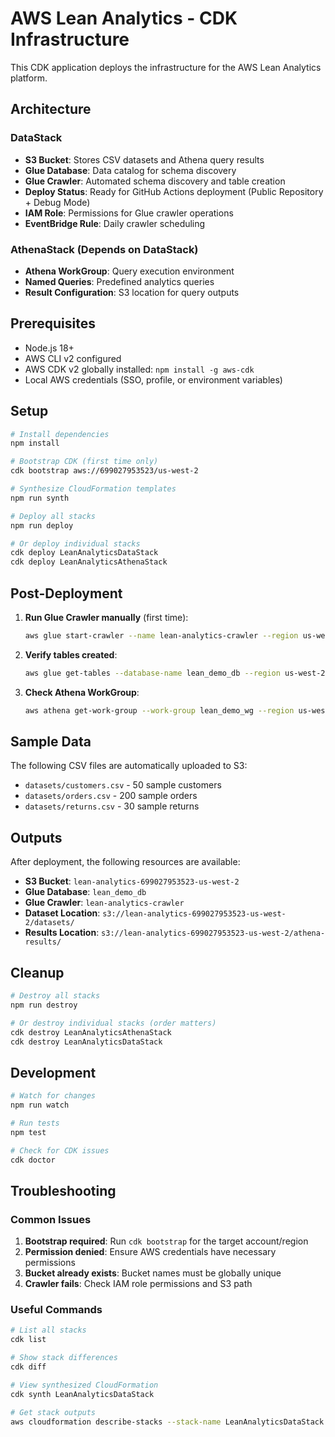 # AWS Lean Analytics - CDK Infrastructure

This CDK application deploys the infrastructure for the AWS Lean Analytics platform.

## Architecture

### DataStack
- **S3 Bucket**: Stores CSV datasets and Athena query results
- **Glue Database**: Data catalog for schema discovery  
- **Glue Crawler**: Automated schema discovery and table creation
- **Deploy Status**: Ready for GitHub Actions deployment (Public Repository + Debug Mode)
- **IAM Role**: Permissions for Glue crawler operations
- **EventBridge Rule**: Daily crawler scheduling

### AthenaStack (Depends on DataStack)
- **Athena WorkGroup**: Query execution environment
- **Named Queries**: Predefined analytics queries
- **Result Configuration**: S3 location for query outputs

## Prerequisites

- Node.js 18+ 
- AWS CLI v2 configured
- AWS CDK v2 globally installed: `npm install -g aws-cdk`
- Local AWS credentials (SSO, profile, or environment variables)

## Setup

```bash
# Install dependencies
npm install

# Bootstrap CDK (first time only)
cdk bootstrap aws://699027953523/us-west-2

# Synthesize CloudFormation templates
npm run synth

# Deploy all stacks
npm run deploy

# Or deploy individual stacks
cdk deploy LeanAnalyticsDataStack
cdk deploy LeanAnalyticsAthenaStack
```

## Post-Deployment

1. **Run Glue Crawler manually** (first time):
   ```bash
   aws glue start-crawler --name lean-analytics-crawler --region us-west-2
   ```

2. **Verify tables created**:
   ```bash
   aws glue get-tables --database-name lean_demo_db --region us-west-2
   ```

3. **Check Athena WorkGroup**:
   ```bash
   aws athena get-work-group --work-group lean_demo_wg --region us-west-2
   ```

## Sample Data

The following CSV files are automatically uploaded to S3:
- `datasets/customers.csv` - 50 sample customers
- `datasets/orders.csv` - 200 sample orders
- `datasets/returns.csv` - 30 sample returns

## Outputs

After deployment, the following resources are available:

- **S3 Bucket**: `lean-analytics-699027953523-us-west-2`
- **Glue Database**: `lean_demo_db`
- **Glue Crawler**: `lean-analytics-crawler`
- **Dataset Location**: `s3://lean-analytics-699027953523-us-west-2/datasets/`
- **Results Location**: `s3://lean-analytics-699027953523-us-west-2/athena-results/`

## Cleanup

```bash
# Destroy all stacks
npm run destroy

# Or destroy individual stacks (order matters)
cdk destroy LeanAnalyticsAthenaStack
cdk destroy LeanAnalyticsDataStack
```

## Development

```bash
# Watch for changes
npm run watch

# Run tests
npm test

# Check for CDK issues
cdk doctor
```

## Troubleshooting

### Common Issues

1. **Bootstrap required**: Run `cdk bootstrap` for the target account/region
2. **Permission denied**: Ensure AWS credentials have necessary permissions
3. **Bucket already exists**: Bucket names must be globally unique
4. **Crawler fails**: Check IAM role permissions and S3 path

### Useful Commands

```bash
# List all stacks
cdk list

# Show stack differences
cdk diff

# View synthesized CloudFormation
cdk synth LeanAnalyticsDataStack

# Get stack outputs
aws cloudformation describe-stacks --stack-name LeanAnalyticsDataStack --region us-west-2 --query 'Stacks[0].Outputs'
```